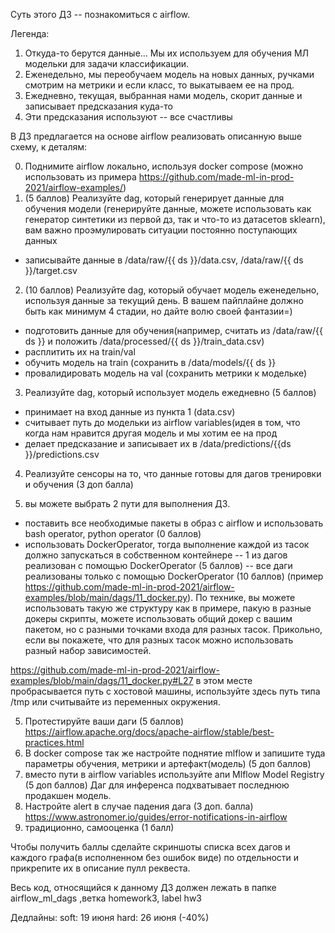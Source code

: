 Суть этого ДЗ -- познакомиться с airflow.

Легенда:
1) Откуда-то берутся данные... Мы их используем для обучения МЛ модельки для задачи классификации.
2) Еженедельно, мы переобучаем модель на новых данных, ручками смотрим на метрики и если класс, то выкатываем ее на прод.
3) Ежедневно, текущая, выбранная нами модель, скорит данные и записывает предсказания куда-то
4) Эти предсказания используют -- все счастливы

В ДЗ предлагается на основе airflow реализовать описанную выше схему, к деталям:

0) Поднимите airflow локально, используя docker compose (можно использовать из примера https://github.com/made-ml-in-prod-2021/airflow-examples/)
1) (5 баллов) Реализуйте dag, который генерирует данные для обучения модели (генерируйте данные, можете использовать как генератор синтетики из первой дз, так и что-то из датасетов sklearn), вам важно проэмулировать ситуации постоянно поступающих данных
- записывайте данные в /data/raw/{{ ds }}/data.csv, /data/raw/{{ ds }}/target.csv

2) (10 баллов) Реализуйте dag, который обучает модель еженедельно, используя данные за текущий день. В вашем пайплайне должно быть как минимум 4 стадии, но дайте волю своей фантазии=)

- подготовить данные для обучения(например, считать из /data/raw/{{ ds }} и положить /data/processed/{{ ds }}/train_data.csv)
- расплитить их на train/val
- обучить модель на train (сохранить в /data/models/{{ ds }}
- провалидировать модель на val (сохранить метрики к модельке)

3) Реализуйте dag, который использует модель ежедневно (5 баллов)
- принимает на вход данные из пункта 1 (data.csv)
- считывает путь до модельки из airflow variables(идея в том, что когда нам нравится другая модель и мы хотим ее на прод
- делает предсказание и записывает их в /data/predictions/{{ds }}/predictions.csv

4) Реализуйте сенсоры на то, что данные готовы для дагов тренировки и обучения (3 доп балла)


5) вы можете выбрать 2 пути для выполнения ДЗ.
- поставить все необходимые пакеты в образ с airflow и использовать bash operator, python operator (0 баллов)
- использовать DockerOperator, тогда выполнение каждой из тасок должно запускаться в собственном контейнере
  -- 1 из дагов реализован с помощью DockerOperator (5 баллов)
  -- все даги реализованы только с помощью DockerOperator (10 баллов) (пример https://github.com/made-ml-in-prod-2021/airflow-examples/blob/main/dags/11_docker.py).
  По технике, вы можете использовать такую же структуру как в примере, пакую в разные докеры скрипты, можете использовать общий докер с вашим пакетом, но с разными точками входа для разных тасок.
  Прикольно, если вы покажете, что для разных тасок можно использовать разный набор зависимостей.

https://github.com/made-ml-in-prod-2021/airflow-examples/blob/main/dags/11_docker.py#L27 в этом месте пробрасывается путь с хостовой машины, используйте здесь путь типа /tmp или считывайте из переменных окружения.

5) Протестируйте ваши даги (5 баллов) https://airflow.apache.org/docs/apache-airflow/stable/best-practices.html
6) В docker compose так же настройте поднятие mlflow и запишите туда параметры обучения, метрики и артефакт(модель) (5 доп баллов)
7) вместо пути в airflow variables  используйте апи Mlflow Model Registry (5 доп баллов)
   Даг для инференса подхватывает последнюю продакшен модель.
8) Настройте alert в случае падения дага (3 доп. балла)
   https://www.astronomer.io/guides/error-notifications-in-airflow
9) традиционно, самооценка (1 балл)

Чтобы получить баллы сделайте скриншоты списка всех дагов и каждого графа(в исполненном без ошибок виде) по отдельности и прикрепите их в описание пулл реквеста.


Весь код, относящийся к данному ДЗ должен лежать в папке airflow_ml_dags ,ветка homework3, label hw3


Дедлайны:
soft: 19 июня
hard: 26 июня (-40%)
